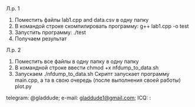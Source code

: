 Л.р. 1
1. Поместить файлы lab1.cpp and data.csv в одну папку
2. В командой строке скомпилировать программу: g++ lab1.cpp -o test
3. Запустить программу: ./test 
4. Получаем результат 

Л.р. 2
1. Поместить все файлы в одну папку в одну папку
2. В командной строке ввести chmod +x nfdump_to_data.sh
3. Запускаем ./nfdump_to_data.sh
Скрипт запускает программу main.cpp, а та в свою очередь (после выполнения своей работы) plot.py

telegram: @gladdude;
e-mail: gladdude1@gmail.com;
ICQ: <error>:
